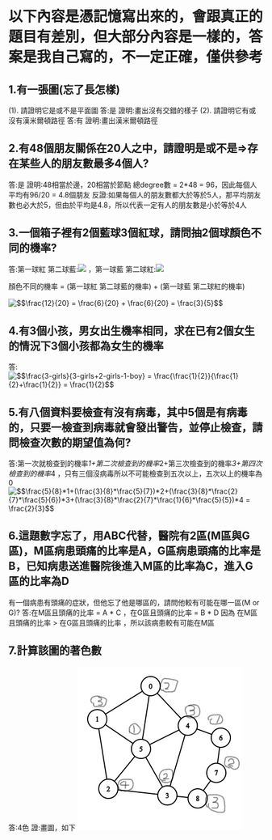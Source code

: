 # 以下內容是憑記憶寫出來的，會跟真正的題目有差別，但大部分內容是一樣的，答案是我自己寫的，不一定正確，僅供參考
## 1.有一張圖(忘了長怎樣)
(1). 請證明它是或不是平面圖 答:是 證明:畫出沒有交錯的樣子
(2). 請證明它有或沒有漢米爾頓路徑 答:有 證明:畫出漢米爾頓路徑
## 2.有48個朋友關係在20人之中，請證明是或不是=>存在某些人的朋友數最多4個人?
答:是
證明:48相當於邊，20相當於節點 總degree數 = 2*48 = 96，因此每個人平均有96/20 = 4.8個朋友
反證:如果每個人的朋友數都大於等於5人，那平均朋友數也必大於5，但由於平均是4.8，所以代表一定有人的朋友數是小於等於4人
## 3.一個箱子裡有2個藍球3個紅球，請問抽2個球顏色不同的機率?

答:第一球紅 第二球藍:<img src="https://render.githubusercontent.com/render/math?math=\frac{3}{5} * \frac{2}{4}"> ，第一球藍 第二球紅:<img src="https://render.githubusercontent.com/render/math?math=\frac{2}{5} * \frac{3}{4}">

顏色不同的機率 = (第一球紅 第二球藍的機率) + (第一球藍 第二球紅的機率)

<img src="http://www.sciweavers.org/tex2img.php?eq=%24%24%5Cfrac%7B12%7D%7B20%7D%20%3D%20%5Cfrac%7B6%7D%7B20%7D%20%2B%20%5Cfrac%7B6%7D%7B20%7D%20%3D%20%5Cfrac%7B3%7D%7B5%7D%24%24&bc=White&fc=Black&im=jpg&fs=12&ff=arev&edit=0" align="center" border="0" alt="$$\frac{12}{20} = \frac{6}{20} + \frac{6}{20} = \frac{3}{5}$$" width="133" height="26" />

## 4.有3個小孩，男女出生機率相同，求在已有2個女生的情況下3個小孩都為女生的機率
答:<img src="http://www.sciweavers.org/tex2img.php?eq=%24%24%5Cfrac%7B3-girls%7D%7B3-girls%2B2-girls-1-boy%7D%20%3D%20%5Cfrac%7B%5Cfrac%7B1%7D%7B2%7D%7D%7B%5Cfrac%7B1%7D%7B2%7D%2B%5Cfrac%7B1%7D%7B2%7D%7D%20%3D%20%5Cfrac%7B1%7D%7B2%7D%24%24&bc=White&fc=Black&im=jpg&fs=12&ff=arev&edit=0" align="center" border="0" alt="$$\frac{3-girls}{3-girls+2-girls-1-boy} = \frac{\frac{1}{2}}{\frac{1}{2}+\frac{1}{2}} = \frac{1}{2}$$" width="247" height="42" />

## 5.有八個資料要檢查有沒有病毒，其中5個是有病毒的，只要一檢查到病毒就會發出警告，並停止檢查，請問檢查次數的期望值為何?
答:第一次就檢查到的機率*1+第二次檢查到的機率*2+第三次檢查到的機率*3+第四次檢查到的機率*4 ，只有三個沒病毒所以不可能檢查到五次以上，五次以上的機率為0
<img src="http://www.sciweavers.org/tex2img.php?eq=%24%24%5Cfrac%7B5%7D%7B8%7D%2A1%2B%28%5Cfrac%7B3%7D%7B8%7D%2A%5Cfrac%7B5%7D%7B7%7D%29%2A2%2B%28%5Cfrac%7B3%7D%7B8%7D%2A%5Cfrac%7B2%7D%7B7%7D%2A%5Cfrac%7B5%7D%7B6%7D%29%2A3%2B%28%5Cfrac%7B3%7D%7B8%7D%2A%5Cfrac%7B2%7D%7B7%7D%2A%5Cfrac%7B1%7D%7B6%7D%2A%5Cfrac%7B5%7D%7B5%7D%29%2A4%20%3D%20%5Cfrac%7B2%7D%7B3%7D%24%24&bc=White&fc=Black&im=jpg&fs=12&ff=arev&edit=0" align="center" border="0" alt="$$\frac{5}{8}*1+(\frac{3}{8}*\frac{5}{7})*2+(\frac{3}{8}*\frac{2}{7}*\frac{5}{6})*3+(\frac{3}{8}*\frac{2}{7}*\frac{1}{6}*\frac{5}{5})*4 = \frac{2}{3}$$" width="503" height="26" />

## 6.這題數字忘了，用ABC代替，醫院有2區(M區與G區)，M區病患頭痛的比率是A，G區病患頭痛的比率是B，已知病患送進醫院後進入M區的比率為C，進入G區的比率為D
有一個病患有頭痛的症狀，但他忘了他是哪區的，請問他較有可能在哪一區(M or G)?
答:在M區且頭痛的比率 = A * C ，在G區且頭痛的比率 = B * D
因為 在M區且頭痛的比率 > 在G區且頭痛的比率 ，所以該病患較有可能在M區
## 7.計算該圖的著色數
答:4色 證:畫圖，如下
![](Inkedgraph_LI.jpg)
